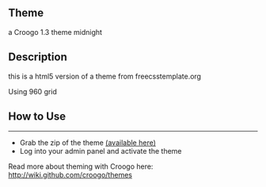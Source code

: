 <h2>Theme</h2>
<p> a Croogo 1.3 theme midnight</p>


<h2>Description</h2>
<p>this is a html5 version of a theme from freecsstemplate.org</p>
<p>Using 960 grid</p>

<h2>How to Use</h2>
<hr>
<ul>
        <li>Grab the zip of the theme <a href="https://github.com/bageera/midnight/zipball/master">(available here)</a></li>
        <li>Log into your admin panel and activate the theme</li>
</ul>

<p>Read more about theming with Croogo here: <a href="http://wili.github.com/croogo/themes">http://wiki.github.com/croogo/themes</a></p>
